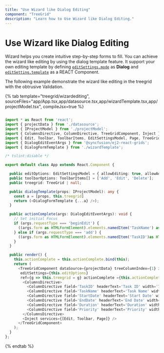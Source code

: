 ```yaml
---
title: "Use Wizard like Dialog Editing"
component: "TreeGrid"
description: "Learn how to Use Wizard like Dialog Editing."
---
```


# Use Wizard like Dialog Editing

Wizard helps you create intuitive step-by-step forms to fill. You can achieve the wizard like editing by using the dialog template feature. It support your own editing template by defining [`editSettings.mode`](https://ej2.syncfusion.com/react/documentation/api/treegrid/editSettings/#mode) as **Dialog** and [`editSetting.template`](https://ej2.syncfusion.com/react/documentation/api/treegrid/editSettings/#template) as a REACT Component.

The following example demonstrate the wizard like editing in the treegrid with the obtrusive Validation.

{% tab template="treegrid/wizardediting", sourceFiles="app/App.tsx,app/datasource.tsx,app/wizardTemplate.tsx,app/projectModel.tsx", compileJsx=true %}

```typescript

import * as React from 'react';
import { projectData } from './datasource';
import { IProjectModel } from './projectModel';
import { ColumnsDirective, ColumnDirective, TreeGridComponent, Inject } from '@syncfusion/ej2-react-treegrid';
import { Edit, Toolbar, ToolbarItems, EditSettingsModel, Page, TreeGrid } from '@syncfusion/ej2-react-treegrid';
import { DialogEditEventArgs } from '@syncfusion/ej2-react-grids';
import { DialogFormTemplate } from './wizardTemplate';

/* tslint:disable */

export default class App extends React.Component {

  public editOptions: EditSettingsModel = { allowEditing: true, allowAdding: true, allowDeleting: true, mode: 'Dialog', template: this.dialogTemplate.bind(this) };
  public toolbarOptions: ToolbarItems[] = ['Add', 'Edit', 'Delete'];
  public treegrid: TreeGrid | null;

  public dialogTemplate(props: IProjectModel): any {
    const a = [props, this.treegrid]
    return (<DialogFormTemplate {...a} />);
  }

  public actionComplete(args: DialogEditEventArgs): void {
    // Set initial Focus
    if (args.requestType === 'beginEdit') {
      ((args.form as HTMLFormElement).elements.namedItem('TaskName') as HTMLInputElement).focus();
    } else if (args.requestType === 'add') {
      ((args.form as HTMLFormElement).elements.namedItem('TaskID')as HTMLInputElement).focus();
    }
  }

  public render() {
    this.actionComplete = this.actionComplete.bind(this);
    return (
      <TreeGridComponent dataSource={projectData} treeColumnIndex={1} idMapping= 'TaskID' parentIdMapping='parentID' height={265} toolbar={this.toolbarOptions}
       editSettings={this.editOptions}
       ref={g => this.treegrid = g} actionComplete ={this.actionComplete}>
        <ColumnsDirective>
          <ColumnDirective field='TaskID' headerText='Task ID' width='70' textAlign='Right' isPrimaryKey={true}></ColumnDirective>
          <ColumnDirective field='TaskName' headerText='Task Name' width='100'></ColumnDirective>
          <ColumnDirective field='StartDate' headerText='Start Date' width='100' format='yMd' textAlign='Right' editType='datepickeredit'></ColumnDirective>
          <ColumnDirective field='EndDate' headerText='End Date' width='100' format='yMd' textAlign='Right' editType='datepickeredit'></ColumnDirective>
          <ColumnDirective field='Duration' headerText='Duration' width='90' textAlign='Right' />
          <ColumnDirective field='Priority' headerText='Priority' width='90' textAlign='Right' />
        </ColumnsDirective>
        <Inject services={[Edit, Toolbar, Page]} />
      </TreeGridComponent>
    );
  }
};
```

{% endtab %}